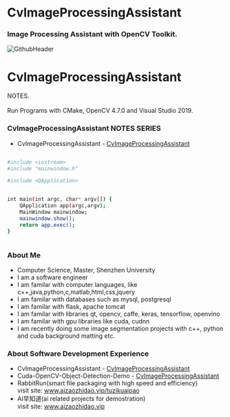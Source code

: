 # CvImageProcessingAssistant
### Image Processing Assistant with OpenCV Toolkit.

![GithubHeader](https://user-images.githubusercontent.com/37477845/92315782-e1255d80-f025-11ea-80e0-e62fc08c7a1e.gif)
# CvImageProcessingAssistant
NOTES. <br><br>
Run Programs with CMake, OpenCV 4.7.0 and Visual Studio 2019. 


### CvImageProcessingAssistant NOTES SERIES 
- CvImageProcessingAssistant - [CvImageProcessingAssistant](https://github.com/Think-Big-Do-Small/CvImageProcessingAssistant/blob/main/main.cpp)
```bash

#include <iostream>
#include "mainwindow.h"

#include <QApplication>


int main(int argc, char* argv[]) {
    QApplication app(argc,argv); 
    MainWindow mainwindow; 
    mainwindow.show(); 
    return app.exec();
}



```

### About Me 
- Computer Science, Master, Shenzhen University
- I am a software engineer 
- I am familar with computer languages, like c++,java,python,c,matlab,html,css,jquery
- I am familar with databases such as mysql, postgresql
- I am familar with flask, apache tomcat
- I am familar with libraries qt, opencv, caffe, keras, tensorflow, openvino
- I am familar with gpu libraries like cuda, cudnn
- I am recently doing some image segmentation projects with c++, python and cuda background matting etc. <br> 

### About Software Development Experience
- CvImageProcessingAssistant - [CvImageProcessingAssistant](https://github.com/Think-Big-Do-Small/CvImageProcessingAssistant) <br>
- Cuda-OpenCV-Object-Detection-Demo - [CvImageProcessingAssistant](https://github.com/Think-Big-Do-Small/Cuda-OpenCV-Object-Detection-Demo)<br> 
- RabbitRun(smart file packaging with high speed and efficiency)  <br> 
visit site: www.aizaozhidao.vip/tuzikuaipao 
- AI早知道(ai related projects for demostration) <br> 
visit site: www.aizaozhidao.vip 

